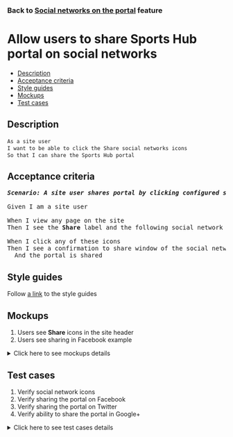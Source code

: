 ### Back to [Social networks on the portal](../../) feature

# Allow users to share Sports Hub portal on social networks

- [Description](#description)
- [Acceptance criteria](#acceptance-criteria)
- [Style guides](#style-guides)
- [Mockups](#mockups)
- [Test cases](#test-cases)

## Description

    As a site user
    I want to be able to click the Share social networks icons
    So that I can share the Sports Hub portal

## Acceptance criteria

<pre>
<b><i>Scenario: A site user shares portal by clicking configured social networks icons</i></b>

Given I am a site user

When I view any page on the site
Then I see the <b>Share</b> label and the following social network icons that are configured in the site header (Facebook, Twitter, Google+)

When I click any of these icons
Then I see a confirmation to share window of the social network opens
  And the portal is shared
</pre>

## Style guides

Follow [a link](https://www.figma.com/proto/0zkkf5WC77OSpvyD6YXpFE/Style-guides?page-id=0%3A1&node-id=19%3A5368&viewport=266%2C48%2C0.54&scaling=min-zoom&starting-point-node-id=19%3A5368) to the style guides

## Mockups

1. Users see <b>Share</b> icons in the site header
2. Users see sharing in Facebook example

<details>
  <summary>Click here to see mockups details</summary>

**1. Users see Share icons in the site header:**

![Users see Share icons in the site header](/sports_hub_portal/web_application_features/social_networks/images/share_and_follow_on_page.png)

**2. Users see sharing in Facebook example:**

![Users see sharing in Facebook example](/sports_hub_portal/web_application_features/social_networks/images/sharing_in_facebook_example.png)

</details>

## Test cases

1. Verify social network icons
2. Verify sharing the portal on Facebook
3. Verify sharing the portal on Twitter
4. Verify ability to share the portal in Google+

<details>
  <summary>Click here to see test cases details</summary>

### **#1. Verify social network icons**

|Preconditions|Steps|Expected result
--------------|-----|----------
||1) Go to the Sports Hub site</br>2) Examine the social network icons|2) Users see the configured social network icons in the site header (Facebook, Twitter, Google+)|

### **#2. Verify sharing the portal on Facebook**

|Preconditions|Steps|Expected result
--------------|-----|----------
||1) Go to the Sports Hub site</br>2) Examine the social network icons</br>3) Click <b>Facebook</b>|3) The pop-up window opens allowing users to share the portal on Facebook|

### **#3. Verify sharing the portal on Twitter**

|Preconditions|Steps|Expected result
--------------|-----|----------
||1) Go to the Sports Hub site</br>2) Examine the social network icons</br>3) Click <b>Twitter</b>|3) The pop-up window opens allowing users to share the portal on Twitter|

### **#4. Verify ability to share the portal in Google+**

|Preconditions|Steps|Expected result
--------------|-----|----------
||1) Go to the Sports Hub site</br>2) Examine the social network icons</br>3) Click <b>Google+</b>|3) The pop-up window opens allowing users to share the portal on Google+|

</details>

